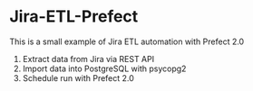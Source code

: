 # Jira-ETL-Prefect

This is a small example of Jira ETL automation with Prefect 2.0
1. Extract data from Jira via REST API
2. Import data into PostgreSQL with psycopg2
3. Schedule run with Prefect 2.0
